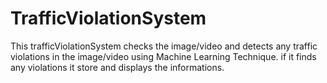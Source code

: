 # TrafficViolationSystem
This trafficViolationSystem checks the image/video and detects any traffic violations in the image/video using Machine Learning Technique. if it finds any violations it store and displays the informations.
